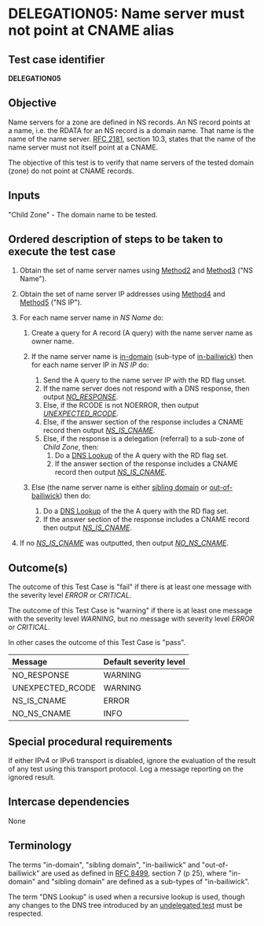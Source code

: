 # DELEGATION05: Name server must not point at CNAME alias

## Test case identifier

**DELEGATION05**

## Objective

Name servers for a zone are defined in NS records. An NS record points
at a name, i.e. the RDATA for an NS record is a domain name. That
name is the name of the name server. [RFC 2181][RFC 2181#10.3], section
10.3, states that the name of the name server must not itself point at
a CNAME.

The objective of this test is to verify that name servers of the tested
domain (zone) do not point at CNAME records.

## Inputs

"Child Zone" - The domain name to be tested.

## Ordered description of steps to be taken to execute the test case

1. Obtain the set of name server names using [Method2] and [Method3]
   ("NS Name").

2. Obtain the set of name server IP addresses using [Method4] and
   [Method5] ("NS IP").

3. For each name server name in *NS Name* do:

   1. Create a query for A record (A query) with the name server
      name as owner name.

   2. If the name server name is [in-domain] (sub-type of
      [in-bailiwick]) then for each name server IP in
      *NS IP* do:
      1. Send the A query to the name server IP with the RD flag unset.
      2. If the name server does not respond with a DNS response, then
         output *[NO_RESPONSE]*.
      3. Else, if the RCODE is not NOERROR, then output
         *[UNEXPECTED_RCODE]*.
      4. Else, if the answer section of the response includes a CNAME
         record then output *[NS_IS_CNAME]*.
      5. Else, if the response is a delegation (referral) to a
         sub-zone of *Child Zone*, then:
         1. Do a [DNS Lookup] of the A query with the RD
            flag set.
         2. If the answer section of the response includes a CNAME
            record then output *[NS_IS_CNAME]*.

   3. Else (the name server name is either [sibling domain]
      or [out-of-bailiwick]) then do:
      1. Do a [DNS Lookup] of the the A query with the RD
         flag set.
      2. If the answer section of the response includes a CNAME
         record then output *[NS_IS_CNAME]*.

4. If no *[NS_IS_CNAME]* was outputted, then output *[NO_NS_CNAME]*.

## Outcome(s)

The outcome of this Test Case is "fail" if there is at least one message
with the severity level *ERROR* or *CRITICAL*.

The outcome of this Test Case is "warning" if there is at least one message
with the severity level *WARNING*, but no message with severity level
*ERROR* or *CRITICAL*.

In other cases the outcome of this Test Case is "pass".

Message               | Default severity level
:---------------------|:-----------------------------------
NO_RESPONSE           | WARNING
UNEXPECTED_RCODE      | WARNING
NS_IS_CNAME           | ERROR
NO_NS_CNAME           | INFO


## Special procedural requirements

If either IPv4 or IPv6 transport is disabled, ignore the evaluation of the
result of any test using this transport protocol. Log a message reporting
on the ignored result.


## Intercase dependencies

None

## Terminology

The terms "in-domain", "sibling domain", "in-bailiwick" and
"out-of-bailiwick" are used as defined in [RFC 8499][RFC 8499#7], section 7
(p 25), where "in-domain" and "sibling domain" are defined as a sub-types
of "in-bailiwick".

The term "DNS Lookup" is used when a recursive lookup is used, though
any changes to the DNS tree introduced by an [undelegated test] must be
respected.


[DNS Lookup]:            #terminology
[Method2]:               ../Methods.md#method-2-obtain-glue-name-records-from-parent
[Method3]:               ../Methods.md#method-3-obtain-name-servers-from-child
[Method4]:               ../Methods.md#method-4-obtain-glue-address-records-from-parent
[Method5]:               ../Methods.md#method-5-obtain-the-name-server-address-records-from-child
[NO_NS_CNAME]:           #outcomes
[NO_RESPONSE]:           #outcomes
[NS_IS_CNAME]:           #outcomes
[RFC 2181#10.3]:         https://tools.ietf.org/html/rfc2181#section-10.3
[RFC 8499#7]:            https://tools.ietf.org/html/rfc8499#section-7
[UNEXPECTED_RCODE]:      #outcomes
[in-bailiwick]:          #terminology
[in-domain]:             #terminology
[out-of-bailiwick]:      #terminology
[sibling domain]:        #terminology
[terminology]:           #terminology
[undelegated test]:      ../../test-types/undelegated-test.md




